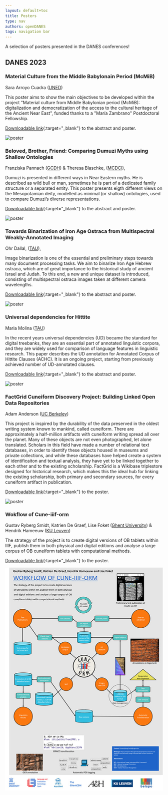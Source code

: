 ```yaml
---
layout: default+toc
title: Posters
type: nav
authors: openDANES
tags: navigation bar
---
```


A selection of posters presented in the DANES conferences!

## DANES 2023

### Material Culture from the Middle Babylonain Period (McMiB)

Sara Arroyo Cuadra ([UNED](https://portalcientifico.uned.es/investigadores/205113/detalle))

This poster aims to show the main objectives to be developed within the project "Material culture from Middle Babylonian period (McMiB): digitalization and democratization of the access to the cultural heritage of the Ancient Near East", funded thanks to a "María Zambrano" Postdoctoral Fellowship.

[Downloadable link](../images/posters/DANES2023/arroyo/arroyo_poster.pdf){:target="_blank"} to the abstract and poster.

![poster](../images/posters/DANES2023/arroyo/McMiB_Sara.jpg)

### Beloved, Brother, Friend: Comparing Dumuzi Myths using Shallow Ontologies
Franziska Pannach ([GCDH](https://www.gcdh.de/en/welcome/)) & Theresa Blaschke, ([MCDCI](https://www.uni-marburg.de/de/mcdci)),

Dumuzi is presented in different ways in Near Eastern myths. He is described as wild bull or man, sometimes he is part of a dedicated family structure or a separated entity. This poster presents eigth different views on the Mesopotamian deity, modelled as minimal (or shallow) ontologies, used to compare Dumuzi’s diverse representations. 

[Downloadable link](../images/posters/DANES2023/pannach-blaschke/pannach_blaschke.pdf){:target="_blank"} to the abstract and poster.

![poster](../images/posters/DANES2023/pannach-blaschke/Poster_Pannach_Blaschke-Franzi.jpg)

### Towards Binarization of Iron Age Ostraca from Multispectral Weakly-Annotated Imaging
Ohr Dallal, ([TAU](https://en.cs.tau.ac.il/computer)), 

Image binarization is one of the essential and preliminary steps towards many document processing tasks. We aim to binarize Iron Age Hebrew ostraca, which are of great importance to the historical study of ancient Israel and Judah. To this end, a new and unique dataset is introduced, consisting of multispectral ostraca images taken at different camera wavelengths. 

[Downloadable link](../images/posters/DANES2023/ohr/ohr_abstract+poster.pdf){:target="_blank"} to the abstract and poster.

![poster](../images/posters/DANES2023/ohr/ostraca_binarization_poster_DANES_2023.jpg)

### Universal dependencies for Hittite
Maria Molina ([TAU](https://en.cs.tau.ac.il/computer))

In the recent years universal dependencies (UD) became the standard for digital treebanks, they are an essential part of annotated linguistic corpora, and they are widely used for comparison of language features in linguistic research. This paper describes the UD annotation for Annotated Corpus of Hittite Clauses (ACHC). It is an ongoing project, starting from previously achieved number of UD-annotated clauses.

[Downloadable link](../images/posters/DANES2023/ACHC/ACHC.pdf){:target="_blank"} to the abstract and poster.

![poster](../images/posters/DANES2023/ACHC/ACHC-poster.jpg)

### FactGrid Cuneiform Discovery Project: Building Linked Open Data Repositories
Adam Anderson ([UC Berkeley](https://bids.berkeley.edu/people/adam-g-anderson))

This project is inspired by the durability of the data preserved in the oldest writing system known to mankind, called cuneiform. There are approximately a half-million artifacts with cuneiform writing spread all over the planet. Many of these objects are not even photographed, let alone translated. Scholars in this field have made a number of relational text databases, in order to identify these objects housed in museums and private collections, and while these databases have helped create a system of identificaiton and textual analysis, they have yet to be linked together to each other and to the existing scholarship. FactGrid is a Wikibase triplestore designed for historical research, which makes this the ideal hub for linking the existing scholarship, both primary and secondary sources, for every cuneiform artifact in publication.

[Downloadable link](../images/posters/DANES2023/factgrid/FactGrid_AWCA_Poster_2022-Adam-Anderson.pdf){:target="_blank"} to the poster.

![poster](../images/posters/DANES2023/factgrid/FactGrid_AWCA-DANES_2023.png)

### Wokflow of Cune-iiif-orm
Gustav Ryberg Smidt, Katrien De Graef, Lise Foket ([Ghent University](https://research.flw.ugent.be/en/projects/cune-iiif-orm-towards-internationally-image-interoperable-corpus-cuneiform-tablets)) & Hendrik Hameeuw ([KU Leuven](https://www.kuleuven.be/wieiswie/en/person/00045269))

The strategy of the project is to create digital versions of OB tablets within IIIF, publish them in both physical and digital editions and analyse a large corpus of OB cuneiform tablets with computational methods.

[Downloadable link](..images/posters/DANES2023/cune-iiif-orm/poster_danes_cune-iiif-orm.pdf){:target="_blank"} to the poster.

![poster](../images/posters/DANES2023/cune-iiif-orm/poster_danes_cune-iiif-orm.jpg)